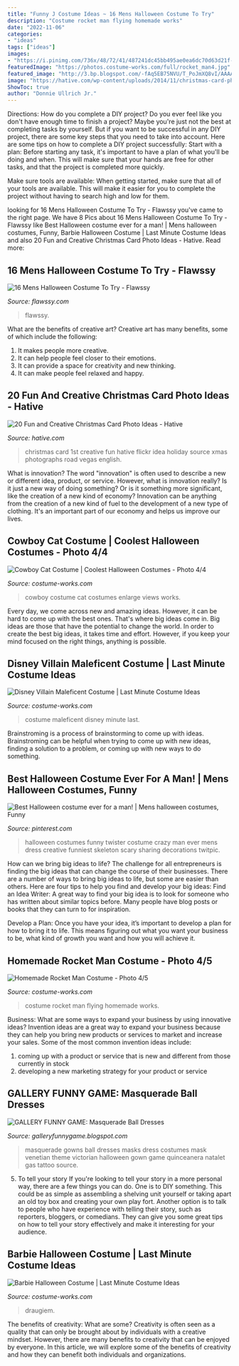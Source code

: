 ```yaml
---
title: "Funny J Costume Ideas ~ 16 Mens Halloween Costume To Try"
description: "Costume rocket man flying homemade works"
date: "2022-11-06"
categories:
- "ideas"
tags: ["ideas"]
images:
- "https://i.pinimg.com/736x/48/72/41/487241dc45bb495ae0ea6dc70d63d21f--crazy-costumes-funny-costumes.jpg"
featuredImage: "https://photos.costume-works.com/full/rocket_man4.jpg"
featured_image: "http://3.bp.blogspot.com/-fAq5EB75NVU/T_PoJmXQ8vI/AAAAAAAAbqA/Aa2GHiC0_aA/s1600/Masquerade+Ball+Dresses+(5).jpg"
image: "https://hative.com/wp-content/uploads/2014/11/christmas-card-photo-ideas/13-christmas-card-photo-ideas.jpg"
ShowToc: true
author: "Donnie Ullrich Jr."
---
```



Directions: How do you complete a DIY project?
Do you ever feel like you don't have enough time to finish a project? Maybe you're just not the best at completing tasks by yourself. But if you want to be successful in any DIY project, there are some key steps that you need to take into account. Here are some tips on how to complete a DIY project successfully:
Start with a plan: Before starting any task, it's important to have a plan of what you'll be doing and when. This will make sure that your hands are free for other tasks, and that the project is completed more quickly.

Make sure tools are available: When getting started, make sure that all of your tools are available. This will make it easier for you to complete the project without having to search high and low for them.

	

		
looking for 16 Mens Halloween Costume To Try - Flawssy you've came to the right page. We have 8 Pics about 16 Mens Halloween Costume To Try - Flawssy like Best Halloween costume ever for a man! | Mens halloween costumes, Funny, Barbie Halloween Costume | Last Minute Costume Ideas and also 20 Fun and Creative Christmas Card Photo Ideas - Hative. Read more:
		
    
## 16 Mens Halloween Costume To Try - Flawssy

<img loading=lazy src="https://www.flawssy.com/wp-content/uploads/2016/05/stunning-homemade-Halloween-costumes.jpg" onerror="this.onerror=null;this.src='https://tse2.mm.bing.net/th?id=OIP.XhkC62pHs_UY-hR8qClJQQHaPj&amp;pid=15.1';" alt="16 Mens Halloween Costume To Try - Flawssy">

_Source: flawssy.com_

>flawssy. 

	

What are the benefits of creative art?
Creative art has many benefits, some of which include the following: 
1. It makes people more creative.
2. It can help people feel closer to their emotions.
3. It can provide a space for creativity and new thinking.
4. It can make people feel relaxed and happy.

    
## 20 Fun And Creative Christmas Card Photo Ideas - Hative

<img loading=lazy src="https://hative.com/wp-content/uploads/2014/11/christmas-card-photo-ideas/13-christmas-card-photo-ideas.jpg" onerror="this.onerror=null;this.src='https://tse2.mm.bing.net/th?id=OIP.2O-MYaYYNL2BX3AUx4QvcwHaLG&amp;pid=15.1';" alt="20 Fun and Creative Christmas Card Photo Ideas - Hative">

_Source: hative.com_

>christmas card 1st creative fun hative flickr idea holiday source xmas photographs road vegas english. 

	

What is innovation?
The word "innovation" is often used to describe a new or different idea, product, or service. However, what is innovation really? Is it just a new way of doing something? Or is it something more significant, like the creation of a new kind of economy?
Innovation can be anything from the creation of a new kind of fuel to the development of a new type of clothing. It's an important part of our economy and helps us improve our lives.

    
## Cowboy Cat Costume | Coolest Halloween Costumes - Photo 4/4

<img loading=lazy src="https://photos.costume-works.com/full/cowboy_cat3.jpg" onerror="this.onerror=null;this.src='https://tse1.mm.bing.net/th?id=OIP.y-i6h_YGUflArr6PqIvP5wHaJ3&amp;pid=15.1';" alt="Cowboy Cat Costume | Coolest Halloween Costumes - Photo 4/4">

_Source: costume-works.com_

>cowboy costume cat costumes enlarge views works. 

	

Every day, we come across new and amazing ideas. However, it can be hard to come up with the best ones. That's where big ideas come in. Big ideas are those that have the potential to change the world. In order to create the best big ideas, it takes time and effort. However, if you keep your mind focused on the right things, anything is possible.

    
## Disney Villain Maleficent Costume | Last Minute Costume Ideas

<img loading=lazy src="https://photos.costume-works.com/full/maleficent206.jpg" onerror="this.onerror=null;this.src='https://tse1.mm.bing.net/th?id=OIP.7UjfFhh9owxmGZPNwo7G9gHaMp&amp;pid=15.1';" alt="Disney Villain Maleficent Costume | Last Minute Costume Ideas">

_Source: costume-works.com_

>costume maleficent disney minute last. 

	

Brainstroming is a process of brainstorming to come up with ideas. Brainstroming can be helpful when trying to come up with new ideas, finding a solution to a problem, or coming up with new ways to do something.

    
## Best Halloween Costume Ever For A Man! | Mens Halloween Costumes, Funny

<img loading=lazy src="https://i.pinimg.com/736x/48/72/41/487241dc45bb495ae0ea6dc70d63d21f--crazy-costumes-funny-costumes.jpg" onerror="this.onerror=null;this.src='https://tse2.mm.bing.net/th?id=OIP.bZEt0z6t_EmM4pXbUE7s1wHaLH&amp;pid=15.1';" alt="Best Halloween costume ever for a man! | Mens halloween costumes, Funny">

_Source: pinterest.com_

>halloween costumes funny twister costume crazy man ever mens dress creative funniest skeleton scary sharing decorations twitpic. 

	

How can we bring big ideas to life?
The challenge for all entrepreneurs is finding the big ideas that can change the course of their businesses. There are a number of ways to bring big ideas to life, but some are easier than others. Here are four tips to help you find and develop your big ideas:
Find an Idea Writer: A great way to find your big idea is to look for someone who has written about similar topics before. Many people have blog posts or books that they can turn to for inspiration.

Develop a Plan: Once you have your idea, it’s important to develop a plan for how to bring it to life. This means figuring out what you want your business to be, what kind of growth you want and how you will achieve it.

    
## Homemade Rocket Man Costume - Photo 4/5

<img loading=lazy src="https://photos.costume-works.com/full/rocket_man4.jpg" onerror="this.onerror=null;this.src='https://tse3.mm.bing.net/th?id=OIP.h3XR0e-jfkqIxFvNBNOBkQHaLk&amp;pid=15.1';" alt="Homemade Rocket Man Costume - Photo 4/5">

_Source: costume-works.com_

>costume rocket man flying homemade works. 

	

Business: What are some ways to expand your business by using innovative ideas?
Invention ideas are a great way to expand your business because they can help you bring new products or services to market and increase your sales. Some of the most common invention ideas include:
1. coming up with a product or service that is new and different from those currently in stock
2. developing a new marketing strategy for your product or service

    
## GALLERY FUNNY GAME: Masquerade Ball Dresses

<img loading=lazy src="http://3.bp.blogspot.com/-fAq5EB75NVU/T_PoJmXQ8vI/AAAAAAAAbqA/Aa2GHiC0_aA/s1600/Masquerade+Ball+Dresses+(5).jpg" onerror="this.onerror=null;this.src='https://tse3.mm.bing.net/th?id=OIP.AkssmOiR5f_nN3lFi2ur3QHaLH&amp;pid=15.1';" alt="GALLERY FUNNY GAME: Masquerade Ball Dresses">

_Source: galleryfunnygame.blogspot.com_

>masquerade gowns ball dresses masks dress costumes mask venetian theme victorian halloween gown game quinceanera natalet gas tattoo source. 

	

5. To tell your story
If you're looking to tell your story in a more personal way, there are a few things you can do. One is to DIY something. This could be as simple as assembling a shelving unit yourself or taking apart an old toy box and creating your own play fort. Another option is to talk to people who have experience with telling their story, such as reporters, bloggers, or comedians. They can give you some great tips on how to tell your story effectively and make it interesting for your audience.

    
## Barbie Halloween Costume | Last Minute Costume Ideas

<img loading=lazy src="https://photos.costume-works.com/full/barbie1.jpg" onerror="this.onerror=null;this.src='https://tse3.mm.bing.net/th?id=OIP.Ynby2qE4SxfSrPY34WOJtAHaNX&amp;pid=15.1';" alt="Barbie Halloween Costume | Last Minute Costume Ideas">

_Source: costume-works.com_

>draugiem. 

	

The benefits of creativity: What are some?
Creativity is often seen as a quality that can only be brought about by individuals with a creative mindset. However, there are many benefits to creativity that can be enjoyed by everyone. In this article, we will explore some of the benefits of creativity and how they can benefit both individuals and organizations.

